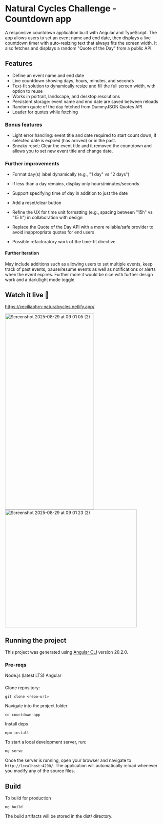 # Natural Cycles Challenge - Countdown app 
A responsive countdown application built with Angular and TypeScript. The app allows users to set an event name and end date, then displays a live countdown timer with auto-resizing text that always fits the screen width. It also fetches and displays a random "Quote of the Day" from a public API.

## Features
- Define an event name and end date
- Live countdown showing days, hours, minutes, and seconds
- Text-fit solution to dynamically resize and fill the full screen width, with option to reuse
- Works in portrait, landscape, and desktop resolutions
- Persistent storage: event name and end date are saved between reloads  
- Random quote of the day fetched from DummyJSON Quotes API
- Loader for quotes while fetching 
### Bonus features 
- Light error handling: event title and date required to start count down, if selected date is expired (has arrived) or in the past.
- Sneaky reset: Clear the event title and it removed the countdown and allows you to set new event title and change date. 

### Further improvements
- Format day(s) label dynamically (e.g., "1 day" vs "2 days")
- If less than a day remains, display only hours/minutes/seconds
- Support specifying time of day in addition to just the date 

- Add a reset/clear button
- Refine the UX for time unit formatting (e.g., spacing between "15h" vs "15 h") in collaboration with design
- Replace the Quote of the Day API with a more reliable/safe provider to avoid inappropriate quotes for end users

- Possible refactoratory work of the time-fit directive. 

#### Further iteration 
May include additions such as allowing users to set multiple events, keep track of past events, pause/resume events as well as notifications or alerts when the event expires. Further more it would be nice with further design work and a dark/light mode toggle.   

## Watch it live 🤪
https://ceciliaohrn-naturalcycles.netlify.app/

<img width="291" height="639" alt="Screenshot 2025-08-29 at 09 01 05 (2)" src="https://github.com/user-attachments/assets/0418104a-71eb-41b2-b090-afad93508d53" />
<img width="431" height="385" alt="Screenshot 2025-08-29 at 09 01 23 (2)" src="https://github.com/user-attachments/assets/e791ed1a-6a57-491a-a49c-72dace3cd39f" />


## Running the project
This project was generated using [Angular CLI](https://github.com/angular/angular-cli) version 20.2.0.

###  Pre-reqs
Node.js (latest LTS)
Angular

###
Clone repository:  
```
git clone <repo-url>
```

Navigate into the project folder
```
cd countdown-app
```

Install deps
```
npm install
```

To start a local development server, run:
```bash
ng serve
```
Once the server is running, open your browser and navigate to `http://localhost:4200/`. 
The application will automatically reload whenever you modify any of the source files.

## Build 
To build for production 
```
ng build
```
The build artifacts will be stored in the dist/ directory.
